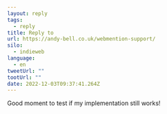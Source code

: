 ```yaml
---
layout: reply
tags:
  - reply
title: Reply to
url: https://andy-bell.co.uk/webmention-support/
silo:
  - indieweb
language:
  - en
tweetUrl: ""
tootUrl: ""
date: 2022-12-03T09:37:41.264Z
---
```

Good moment to test if my implementation still works!
